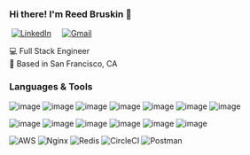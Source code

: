 ### Hi there! I'm Reed Bruskin 👋 

&nbsp;[![LinkedIn](https://img.shields.io/badge/reedbruskin%20-%230077B5.svg?&style=flat-square&logo=linkedin&logoColor=white&link=https://www.linkedin.com/in/reedbruskin/)](https://www.linkedin.com/in/reedbruskin/) &nbsp; &nbsp; [![Gmail](https://img.shields.io/badge/gMail%20-%23D14836.svg?&style=flat-square&logo=gmail&logoColor=white&link=mailto:reedbruskin@gmail.com)](mailto:reedbruskin@gmail.com)

:computer: Full Stack Engineer  
:round_pushpin: Based in San Francisco, CA

### Languages & Tools
![image](https://user-images.githubusercontent.com/53019507/114622867-62e80400-9c63-11eb-8bf4-0c7ad39fd45f.png) ![image](https://user-images.githubusercontent.com/53019507/114622945-7dba7880-9c63-11eb-9467-4128f08876b7.png) ![image](https://user-images.githubusercontent.com/53019507/114622969-8448f000-9c63-11eb-8d46-54e81776b8f1.png) ![image](https://user-images.githubusercontent.com/53019507/114622994-8b6ffe00-9c63-11eb-8a43-e41280d29ae7.png) ![image](https://user-images.githubusercontent.com/53019507/114623018-92970c00-9c63-11eb-8e09-62819f2df809.png) ![image](https://user-images.githubusercontent.com/53019507/114623042-988ced00-9c63-11eb-8731-2e6b370546d1.png) ![image](https://user-images.githubusercontent.com/53019507/114623062-9cb90a80-9c63-11eb-9135-fd9f27c20b5f.png)

![image](https://user-images.githubusercontent.com/53019507/114623082-a3e01880-9c63-11eb-9f83-416c389fe325.png) ![image](https://user-images.githubusercontent.com/53019507/114623104-a8a4cc80-9c63-11eb-9576-be5a899cdf82.png) ![image](https://user-images.githubusercontent.com/53019507/114623129-afcbda80-9c63-11eb-91ea-f0a1ae4c977c.png) ![image](https://user-images.githubusercontent.com/53019507/114623143-b5292500-9c63-11eb-9425-664da7f1e53b.png) ![image](https://user-images.githubusercontent.com/53019507/114623167-bc503300-9c63-11eb-927a-1503391bddb2.png) ![image](https://user-images.githubusercontent.com/53019507/114625207-bd369400-9c66-11eb-9269-3a383d779ee8.png)

<img alt="AWS" src="https://img.shields.io/badge/AWS%20-%23FF9900.svg?&style=for-the-badge&logo=amazon-aws&logoColor=white"/> <img alt="Nginx" src="https://img.shields.io/badge/nginx%20-%23009639.svg?&style=for-the-badge&logo=nginx&logoColor=white"/> <img alt="Redis" src="https://img.shields.io/badge/redis-%23DD0031.svg?&style=for-the-badge&logo=redis&logoColor=white"/> <img alt="CircleCI" src="https://img.shields.io/badge/CIRCLECI%20-%23161616.svg?&style=for-the-badge&logo=circleci&logoColor=white"/> <img alt="Postman" src="https://img.shields.io/badge/Postman-FF6C37?style=for-the-badge&logo=postman&logoColor=red" />













<!--
**reedbruskin/reedbruskin** is a ✨ _special_ ✨ repository because its `README.md` (this file) appears on your GitHub profile.

Here are some ideas to get you started:

- 🔭 I’m currently working on ...
- 🌱 I’m currently learning ...
- 👯 I’m looking to collaborate on ...
- 🤔 I’m looking for help with ...
- 💬 Ask me about ...
- 📫 How to reach me: ...
- 😄 Pronouns: ...
- ⚡ Fun fact: ...
-->
